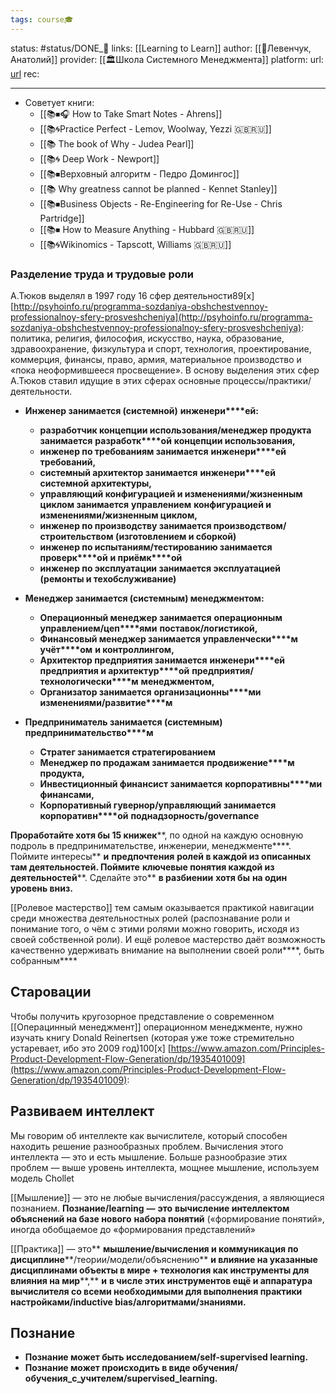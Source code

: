 ```yaml
---
tags: course🎓
---
```

status: #status/DONE_🌳
links:  [[Learning to Learn]]
author: [[👤Левенчук, Анатолий]]
provider: [[🏛Школа Системного Менеджмента]]
platform:
url: [url]()
rec:

---


- Советует книги:
	- [[📚⏹🎧 How to Take Smart Notes - Ahrens]]
	- [[📚🌀Practice Perfect - Lemov, Woolway, Yezzi 🇬🇧🇷🇺]]
	- [[📚 The book of Why - Judea Pearl]]
	- [[📚🌀 Deep Work - Newport]]
	- [[📚⏹Верховный алгоритм - Педро Домингос]]
	- [[📚 Why greatness cannot be planned - Kennet Stanley]]
	- [[📚⏹Business Objects - Re-Engineering for Re-Use - Chris Partridge]]
	- [[📚⏹ How to Measure Anything - Hubbard 🇬🇧🇷🇺]]
	- [[📚🌀Wikinomics - Tapscott, Williams 🇬🇧🇷🇺]]


### Разделение труда и трудовые роли

А.Тюков выделял в 1997 году 16 сфер деятельности89[x] [http://psyhoinfo.ru/programma-sozdaniya-obshchestvennoy-professionalnoy-sfery-prosveshcheniya](http://psyhoinfo.ru/programma-sozdaniya-obshchestvennoy-professionalnoy-sfery-prosveshcheniya): 
политика, религия, философия, искусство, наука, образование, здравоохранение, физкультура и спорт, технология, проектирование, коммерция, финансы, право, армия, материальное производство и «пока неоформившееся просвещение». 
В основу выделения этих сфер А.Тюков ставил идущие в этих сферах основные процессы/практики/деятельности.


-   **Инженер занимается (****системн****ой)** **инженери****ей:**
	-   **разработчик концепции использования/менеджер продукта занимается** **разработк****ой** **концепции использования,** 
	-   **инженер по требованиям занимается** **инженери****ей** **требований,** 
	-   **системный архитектор занимается** **инженери****ей** **системной архитектуры,** 
	-   **управляющий конфигурацией и изменениями/жизненным циклом занимается** **управлени****е****м** **конфигурацией и изменениями/жизненным циклом,** 
	-   **инженер по производству занимается производством/строительством (изготовлением и сборкой)**
	-   **инженер по испытаниям/тестированию занимается** **проверк****ой** **и приёмк****ой**
	-   **инженер по эксплуатации занимается эксплуатацией (ремонты и техобслуживание)**

-   **Менеджер занимается (****системны****м) менеджментом:**
	-   **Операционный менеджер занимается** **операционны****м управлением****/цеп****ями** **поставок/логистик****ой****,**
	-   **Финансовый менеджер занимается** **управленчески****м** **учёт****ом** **и контроллинг****ом****,** 
	-   **Архитектор предприятия занимается** **инженери****ей** **предприятия и архитектур****ой** **предприятия/технологически****м** **менеджмент****ом****,** 
	-   **Организатор занимается** **организационны****ми** **изменения****ми****/развитие****м**

-   **Предприниматель занимается (****системн****ым)** **предпринимательство****м**
	-   **Стратег занимается страте****г****ированием**
	-   **Менеджер по продажам занимается** **продвижение****м** **продукта,** 
	-   **Инвестиционный финансист занимается** **корпоративны****ми** **финанс****ами****,** 
	-   **Корпоративный гувернор/управляющий занимается** **корпоративн****ой** **поднадзорност****ь****/governance**

**Проработайте хотя бы 15 книжек****, по одной на каждую основную подроль в предпринимательстве, инженерии, менеджменте****. Поймите интересы** **и** **предпочтения** **ролей в каждой из описанных там деятельностей. Поймите** **ключевые понятия каждой из деятельностей****. Сделайте это** **в разбиении** **хотя бы** **на один уровень вниз.**

[[Ролевое мастерство]] тем самым оказывается практикой навигации среди множества деятельностных ролей (распознавание роли и понимание того, о чём с этими ролями можно говорить, исходя из своей собственной роли). И ещё ролевое мастерство даёт возможность качественно удерживать внимание на выполнении своей роли****, быть собранным****


## Старовации
Чтобы получить кругозорное представление о современном [[Операцинный менеджмент]] операционном менеджменте, нужно изучать книгу Donald Reinertsen (которая уже тоже стремительно устаревает, ибо это 2009 год)100[x] [https://www.amazon.com/Principles-Product-Development-Flow-Generation/dp/1935401009](https://www.amazon.com/Principles-Product-Development-Flow-Generation/dp/1935401009):


## Развиваем интеллект
Мы говорим об интеллекте как вычислителе, который способен находить решение разнообразных проблем. Вычисления этого интеллекта — это и есть мышление. Больше разнообразие этих проблем — выше уровень интеллекта, мощнее мышление, используем модель Chollet

 [[Мышление]] — это не любые вычисления/рассуждения, а являющиеся познанием. **Познание/learning** **—** **это** **вычисление интеллектом** **объяснений на базе нового** **набора понятий** («формирование понятий», иногда обобщаемое до «формирования представлений»

[[Практика]] — это** **мышление/вычисления и коммуникация по дисциплине****/теории/модели/объяснению** **и влияние на указанные дисциплинами объекты в мире + технология как инструменты для влияния на мир****,** **и** **в числе этих инструментов ещё и аппаратура** **вычислител****я со всеми необходимыми для выполнения практики настройками/****inductive** **bias****/алгоритмами/знаниями****.**

## Познание
- **Познание может быть исследованием/self-supervised learning.**
- **Познание может происходить в виде обучения/обучения_с_учителем/supervised_learning.**